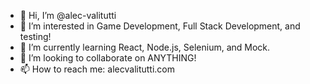 - 👋 Hi, I’m @alec-valitutti
- 👀 I’m interested in Game Development, Full Stack Development, and testing!
- 🌱 I’m currently learning React, Node.js, Selenium, and Mock.
- 💞️ I’m looking to collaborate on ANYTHING!
- 📫 How to reach me: alecvalitutti.com

<!---
alec-valitutti/alec-valitutti is a ✨ special ✨ repository because its `README.md` (this file) appears on your GitHub profile.
You can click the Preview link to take a look at your changes.
--->
